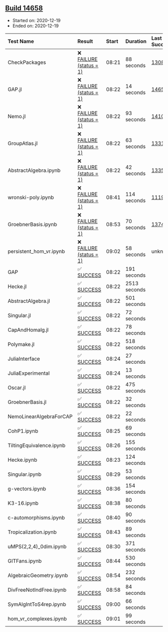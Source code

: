 ## [Build 14658](https://oscarci.mathematik.uni-kl.de/job/oscar/14658/)

* Started on: 2020-12-19
* Ended on: 2020-12-19

| Test Name    | Result | Start | Duration | Last Success | First Failure |
|:-------------|:-------|:------|:---------|:-------------|:--------------|
| CheckPackages | ❌ [FAILURE (status = 1)](https://oscarci.mathematik.uni-kl.de/job/oscar/14658/artifact/logs/build-14658/CheckPackages.log) | 08:21 | 88 seconds | [13085](https://oscarci.mathematik.uni-kl.de/job/oscar/13085/) | [13086](https://oscarci.mathematik.uni-kl.de/job/oscar/13086/) |
| GAP.jl | ❌ [FAILURE (status = 1)](https://oscarci.mathematik.uni-kl.de/job/oscar/14658/artifact/logs/build-14658/GAP.jl.log) | 08:22 | 14 seconds | [14657](https://oscarci.mathematik.uni-kl.de/job/oscar/14657/) | [14658](https://oscarci.mathematik.uni-kl.de/job/oscar/14658/) |
| Nemo.jl | ❌ [FAILURE (status = 1)](https://oscarci.mathematik.uni-kl.de/job/oscar/14658/artifact/logs/build-14658/Nemo.jl.log) | 08:22 | 93 seconds | [14101](https://oscarci.mathematik.uni-kl.de/job/oscar/14101/) | [14102](https://oscarci.mathematik.uni-kl.de/job/oscar/14102/) |
| GroupAtlas.jl | ❌ [FAILURE (status = 1)](https://oscarci.mathematik.uni-kl.de/job/oscar/14658/artifact/logs/build-14658/GroupAtlas.jl.log) | 08:22 | 63 seconds | [13311](https://oscarci.mathematik.uni-kl.de/job/oscar/13311/) | [13312](https://oscarci.mathematik.uni-kl.de/job/oscar/13312/) |
| AbstractAlgebra.ipynb | ❌ [FAILURE (status = 1)](https://oscarci.mathematik.uni-kl.de/job/oscar/14658/artifact/logs/build-14658/AbstractAlgebra.ipynb.log) | 08:22 | 42 seconds | [13355](https://oscarci.mathematik.uni-kl.de/job/oscar/13355/) | [13356](https://oscarci.mathematik.uni-kl.de/job/oscar/13356/) |
| wronski-poly.ipynb | ❌ [FAILURE (status = 1)](https://oscarci.mathematik.uni-kl.de/job/oscar/14658/artifact/logs/build-14658/wronski-poly.ipynb.log) | 08:41 | 114 seconds | [11192](https://oscarci.mathematik.uni-kl.de/job/oscar/11192/) | [11193](https://oscarci.mathematik.uni-kl.de/job/oscar/11193/) |
| GroebnerBasis.ipynb | ❌ [FAILURE (status = 1)](https://oscarci.mathematik.uni-kl.de/job/oscar/14658/artifact/logs/build-14658/GroebnerBasis.ipynb.log) | 08:53 | 70 seconds | [13748](https://oscarci.mathematik.uni-kl.de/job/oscar/13748/) | [13749](https://oscarci.mathematik.uni-kl.de/job/oscar/13749/) |
| persistent_hom_vr.ipynb | ❌ [FAILURE (status = 1)](https://oscarci.mathematik.uni-kl.de/job/oscar/14658/artifact/logs/build-14658/persistent_hom_vr.ipynb.log) | 09:02 | 58 seconds | unknown | unknown |
| GAP | ✅ [SUCCESS](https://oscarci.mathematik.uni-kl.de/job/oscar/14658/artifact/logs/build-14658/GAP.log) | 08:22 | 191 seconds |  |  |
| Hecke.jl | ✅ [SUCCESS](https://oscarci.mathematik.uni-kl.de/job/oscar/14658/artifact/logs/build-14658/Hecke.jl.log) | 08:22 | 2513 seconds |  |  |
| AbstractAlgebra.jl | ✅ [SUCCESS](https://oscarci.mathematik.uni-kl.de/job/oscar/14658/artifact/logs/build-14658/AbstractAlgebra.jl.log) | 08:22 | 501 seconds |  |  |
| Singular.jl | ✅ [SUCCESS](https://oscarci.mathematik.uni-kl.de/job/oscar/14658/artifact/logs/build-14658/Singular.jl.log) | 08:22 | 72 seconds |  |  |
| CapAndHomalg.jl | ✅ [SUCCESS](https://oscarci.mathematik.uni-kl.de/job/oscar/14658/artifact/logs/build-14658/CapAndHomalg.jl.log) | 08:22 | 78 seconds |  |  |
| Polymake.jl | ✅ [SUCCESS](https://oscarci.mathematik.uni-kl.de/job/oscar/14658/artifact/logs/build-14658/Polymake.jl.log) | 08:22 | 518 seconds |  |  |
| JuliaInterface | ✅ [SUCCESS](https://oscarci.mathematik.uni-kl.de/job/oscar/14658/artifact/logs/build-14658/JuliaInterface.log) | 08:24 | 27 seconds |  |  |
| JuliaExperimental | ✅ [SUCCESS](https://oscarci.mathematik.uni-kl.de/job/oscar/14658/artifact/logs/build-14658/JuliaExperimental.log) | 08:24 | 13 seconds |  |  |
| Oscar.jl | ✅ [SUCCESS](https://oscarci.mathematik.uni-kl.de/job/oscar/14658/artifact/logs/build-14658/Oscar.jl.log) | 08:22 | 475 seconds |  |  |
| GroebnerBasis.jl | ✅ [SUCCESS](https://oscarci.mathematik.uni-kl.de/job/oscar/14658/artifact/logs/build-14658/GroebnerBasis.jl.log) | 08:22 | 32 seconds |  |  |
| NemoLinearAlgebraForCAP | ✅ [SUCCESS](https://oscarci.mathematik.uni-kl.de/job/oscar/14658/artifact/logs/build-14658/NemoLinearAlgebraForCAP.log) | 08:22 | 22 seconds |  |  |
| CohP1.ipynb | ✅ [SUCCESS](https://oscarci.mathematik.uni-kl.de/job/oscar/14658/artifact/logs/build-14658/CohP1.ipynb.log) | 08:25 | 69 seconds |  |  |
| TiltingEquivalence.ipynb | ✅ [SUCCESS](https://oscarci.mathematik.uni-kl.de/job/oscar/14658/artifact/logs/build-14658/TiltingEquivalence.ipynb.log) | 08:26 | 155 seconds |  |  |
| Hecke.ipynb | ✅ [SUCCESS](https://oscarci.mathematik.uni-kl.de/job/oscar/14658/artifact/logs/build-14658/Hecke.ipynb.log) | 08:23 | 124 seconds |  |  |
| Singular.ipynb | ✅ [SUCCESS](https://oscarci.mathematik.uni-kl.de/job/oscar/14658/artifact/logs/build-14658/Singular.ipynb.log) | 08:29 | 53 seconds |  |  |
| g-vectors.ipynb | ✅ [SUCCESS](https://oscarci.mathematik.uni-kl.de/job/oscar/14658/artifact/logs/build-14658/g-vectors.ipynb.log) | 08:36 | 154 seconds |  |  |
| K3-16.ipynb | ✅ [SUCCESS](https://oscarci.mathematik.uni-kl.de/job/oscar/14658/artifact/logs/build-14658/K3-16.ipynb.log) | 08:38 | 80 seconds |  |  |
| c-automorphisms.ipynb | ✅ [SUCCESS](https://oscarci.mathematik.uni-kl.de/job/oscar/14658/artifact/logs/build-14658/c-automorphisms.ipynb.log) | 08:40 | 90 seconds |  |  |
| Tropicalization.ipynb | ✅ [SUCCESS](https://oscarci.mathematik.uni-kl.de/job/oscar/14658/artifact/logs/build-14658/Tropicalization.ipynb.log) | 08:43 | 89 seconds |  |  |
| uMPS(2,2,4)_0dim.ipynb | ✅ [SUCCESS](https://oscarci.mathematik.uni-kl.de/job/oscar/14658/artifact/logs/build-14658/uMPS-2-2-4-_0dim.ipynb.log) | 08:30 | 371 seconds |  |  |
| GITFans.ipynb | ✅ [SUCCESS](https://oscarci.mathematik.uni-kl.de/job/oscar/14658/artifact/logs/build-14658/GITFans.ipynb.log) | 08:44 | 530 seconds |  |  |
| AlgebraicGeometry.ipynb | ✅ [SUCCESS](https://oscarci.mathematik.uni-kl.de/job/oscar/14658/artifact/logs/build-14658/AlgebraicGeometry.ipynb.log) | 08:54 | 232 seconds |  |  |
| DivFreeNotIndFree.ipynb | ✅ [SUCCESS](https://oscarci.mathematik.uni-kl.de/job/oscar/14658/artifact/logs/build-14658/DivFreeNotIndFree.ipynb.log) | 08:58 | 84 seconds |  |  |
| SymAlgIntToS4rep.ipynb | ✅ [SUCCESS](https://oscarci.mathematik.uni-kl.de/job/oscar/14658/artifact/logs/build-14658/SymAlgIntToS4rep.ipynb.log) | 09:00 | 66 seconds |  |  |
| hom_vr_complexes.ipynb | ✅ [SUCCESS](https://oscarci.mathematik.uni-kl.de/job/oscar/14658/artifact/logs/build-14658/hom_vr_complexes.ipynb.log) | 09:01 | 99 seconds |  |  |
